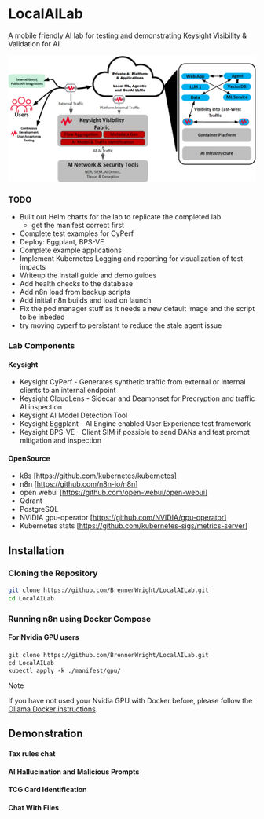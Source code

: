 # LocalAILab
A mobile friendly AI lab for testing and demonstrating Keysight Visibility &amp; Validation for AI.

![alt text](https://github.com/BrennenWright/LocalAILab/blob/main/AISolutionsClean.png?raw=true)

### TODO

- Built out Helm charts for the lab to replicate the completed lab
	- get the manifest correct first
- Complete test examples for CyPerf
- Deploy: Eggplant, BPS-VE
- Complete example applications
- Implement Kubernetes Logging and reporting for visualization of test impacts
- Writeup the install guide and demo guides
- Add health checks to the database
- Add n8n load from backup scripts
- Add initial n8n builds and load on launch
- Fix the pod manager stuff as it needs a new default image and the script to be inbeded
- try moving cyperf to persistant to reduce the stale agent issue

### Lab Components

#### Keysight
- Keysight CyPerf - Generates synthetic traffic from external or internal clients to an internal endpoint 
- Keysight CloudLens - Sidecar and Deamonset for Precryption and traffic AI inspection
- Keysight AI Model Detection Tool
- Keysight Eggplant - AI Engine enabled User Experience test framework
- Keysight BPS-VE - Client SIM if possible to send DANs and test prompt mitigation and inspection

#### OpenSource
- k8s [https://github.com/kubernetes/kubernetes]
- n8n [https://github.com/n8n-io/n8n]
- open webui [https://github.com/open-webui/open-webui]
- Qdrant
- PostgreSQL
- NVIDIA gpu-operator [https://github.com/NVIDIA/gpu-operator]
- Kubernetes stats [https://github.com/kubernetes-sigs/metrics-server]

## Installation

### Cloning the Repository

```bash
git clone https://github.com/BrennenWright/LocalAILab.git
cd LocalAILab
```

### Running n8n using Docker Compose

#### For Nvidia GPU users

```
git clone https://github.com/BrennenWright/LocalAILab.git
cd LocalAILab
kubectl apply -k ./manifest/gpu/
```

> [!NOTE]
> If you have not used your Nvidia GPU with Docker before, please follow the
> [Ollama Docker instructions](https://github.com/ollama/ollama/blob/main/docs/docker.md).


## Demonstration

#### Tax rules chat

#### AI Hallucination and Malicious Prompts

#### TCG Card Identification

#### Chat With Files
